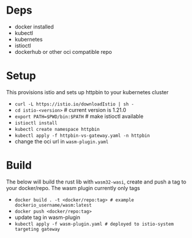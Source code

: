 # Deps
- docker installed
- kubectl
- kubernetes
- istioctl
- dockerhub or other oci compatible repo

# Setup 
This provisions istio and sets up httpbin to your kubernetes cluster

- `curl -L https://istio.io/downloadIstio | sh -`
- `cd istio-<version>` # current version is 1.21.0 
- `export PATH=$PWD/bin:$PATH` # make istioctl available
- `istioctl install`
- `kubectl create namespace httpbin`
- `kubectl apply -f httpbin-vs-gateway.yaml -n httpbin`
- change the oci url in `wasm-plugin.yaml`

# Build
The below will build the rust lib with `wasm32-wasi`, create and push a tag to your docker/repo. The wasm plugin currently only tags 

- `docker build . -t <docker/repo:tag> # example dockerio_username/wasm:latest` 
- `docker push <docker/repo:tag>`
- update tag in wasm-plugin
- `kubectl apply -f wasm-plugin.yaml # deployed to istio-system targeting gateway`


